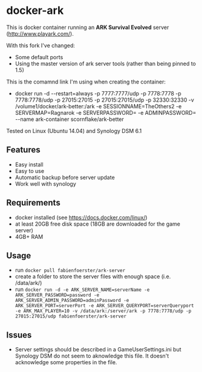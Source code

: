 # docker-ark 
This is docker container running an **ARK Survival Evolved** server (http://www.playark.com/).

With this fork I've changed:
- Some default ports
- Using the master version of ark server tools (rather than being pinned to 1.5)

This is the comamnd link I'm using when creating the container:
- docker run -d --restart=always -p 7777:7777/udp -p 7778:7778 -p 7778:7778/udp -p 27015:27015 -p 27015:27015/udp -p 32330:32330 -v /volume1/docker/ark-better:/ark -e SESSIONNAME=TheOthers2 -e SERVERMAP=Ragnarok -e SERVERPASSWORD=<pwdhere> -e ADMINPASSWORD=<muppet> --name ark-container scornflake/ark-better

Tested on Linux (Ubuntu 14.04) and Synology DSM 6.1
## Features

- Easy install
- Easy to use
- Automatic backup before server update
- Work well with synology

## Requirements
- docker installed (see https://docs.docker.com/linux/)
- at least 20GB free disk space (18GB are downloaded for the game server)
- 4GB+ RAM

## Usage
- run ``docker pull fabienfoerster/ark-server``
- create a folder to store the server files with enough space (i.e. /data/ark/)
- run ``docker run -d -e ARK_SERVER_NAME=serverName -e ARK_SERVER_PASSWORD=password -e ARK_SERVER_ADMIN_PASSWORD=adminPassword -e ARK_SERVER_PORT=serverPort -e ARK_SERVER_QUERYPORT=serverQueryport -e ARK_MAX_PLAYER=10 -v /data/ark:/server/ark -p 7778:7778/udp -p 27015:27015/udp fabienfoerster/ark-server``

## Issues

- Server settings should be described in a GameUserSettings.ini but Synology DSM do not seem to aknowledge this file. It doesn't acknowledge some properties in the file.

